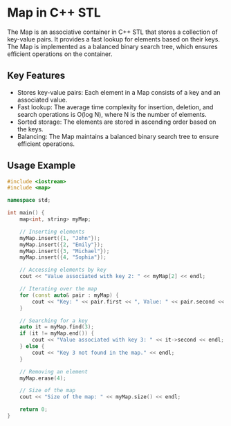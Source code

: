 # Map in C++ STL

The Map is an associative container in C++ STL that stores a collection of key-value pairs. It provides a fast lookup for elements based on their keys. The Map is implemented as a balanced binary search tree, which ensures efficient operations on the container.

## Key Features

- Stores key-value pairs: Each element in a Map consists of a key and an associated value.
- Fast lookup: The average time complexity for insertion, deletion, and search operations is O(log N), where N is the number of elements.
- Sorted storage: The elements are stored in ascending order based on the keys.
- Balancing: The Map maintains a balanced binary search tree to ensure efficient operations.

## Usage Example

```cpp
#include <iostream>
#include <map>

namespace std;

int main() {
    map<int, string> myMap;

    // Inserting elements
    myMap.insert({1, "John"});
    myMap.insert({2, "Emily"});
    myMap.insert({3, "Michael"});
    myMap.insert({4, "Sophia"});

    // Accessing elements by key
    cout << "Value associated with key 2: " << myMap[2] << endl;

    // Iterating over the map
    for (const auto& pair : myMap) {
        cout << "Key: " << pair.first << ", Value: " << pair.second << endl;
    }

    // Searching for a key
    auto it = myMap.find(3);
    if (it != myMap.end()) {
        cout << "Value associated with key 3: " << it->second << endl;
    } else {
        cout << "Key 3 not found in the map." << endl;
    }

    // Removing an element
    myMap.erase(4);

    // Size of the map
    cout << "Size of the map: " << myMap.size() << endl;

    return 0;
}
```
